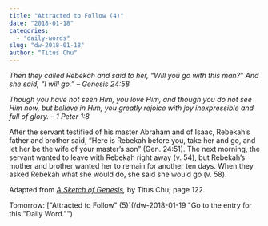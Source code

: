 ```yaml
---
title: "Attracted to Follow (4)"
date: "2018-01-18"
categories: 
  - "daily-words"
slug: "dw-2018-01-18"
author: "Titus Chu"
---
```


_Then they called Rebekah and said to her, “Will you go with this man?” And she said, “I will go.”_ _– Genesis 24:58_

_Though you have not seen Him, you love Him, and though you do not see Him now, but believe in Him, you greatly rejoice with joy inexpressible and full of glory._ _– 1 Peter 1:8_

After the servant testified of his master Abraham and of Isaac, Rebekah’s father and brother said, “Here is Rebekah before you, take her and go, and let her be the wife of your master’s son” (Gen. 24:51). The next morning, the servant wanted to leave with Rebekah right away (v. 54), but Rebekah’s mother and brother wanted her to remain for another ten days. When they asked Rebekah what she would do, she said she would go (v. 58).

Adapted from _[A Sketch of Genesis](/book-gen-sketch "Go to the listing for this book."),_ by Titus Chu; page 122.

Tomorrow: ["Attracted to Follow" (5)](/dw-2018-01-19 "Go to the entry for this "Daily Word."")
